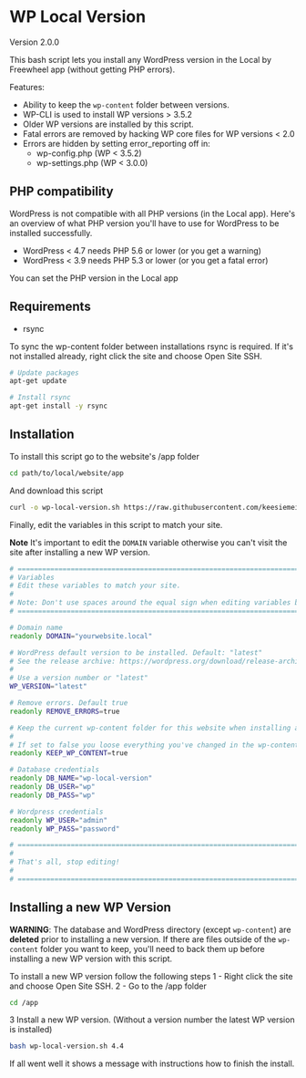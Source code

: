 # WP Local Version

Version 2.0.0

This bash script lets you install any WordPress version in the Local by Freewheel app (without getting PHP errors).

Features:

* Ability to keep the `wp-content` folder between versions.
* WP-CLI is used to install WP versions > 3.5.2
* Older WP versions are installed by this script.
* Fatal errors are removed by hacking WP core files for WP versions < 2.0
* Errors are hidden by setting error_reporting off in:
    * wp-config.php (WP < 3.5.2)
    * wp-settings.php (WP < 3.0.0)

## PHP compatibility

WordPress is not compatible with all PHP versions (in the Local app). Here's an overview of what PHP version you'll have to use for WordPress to be installed successfully.

* WordPress < 4.7 needs PHP 5.6 or lower (or you get a warning)
* WordPress < 3.9 needs PHP 5.3 or lower (or you get a fatal error)

You can set the PHP version in the Local app

## Requirements

* rsync

To sync the wp-content folder between installations rsync is required. If it's not installed already, right click the site and choose Open Site SSH.

```bash
# Update packages
apt-get update

# Install rsync
apt-get install -y rsync
```

## Installation
To install this script go to the website's /app folder

```bash
cd path/to/local/website/app
```

And download this script
```bash
curl -o wp-local-version.sh https://raw.githubusercontent.com/keesiemeijer/wp-local-version/master/wp-local-version.sh
```

Finally, edit the variables in this script to match your site.

**Note** It's important to edit the `DOMAIN` variable otherwise you can't visit the site after installing a new WP version.

```bash
# =============================================================================
# Variables
# Edit these variables to match your site.
#
# Note: Don't use spaces around the equal sign when editing variables below.
# =============================================================================

# Domain name
readonly DOMAIN="yourwebsite.local"

# WordPress default version to be installed. Default: "latest"
# See the release archive: https://wordpress.org/download/release-archive/
#
# Use a version number or "latest"
WP_VERSION="latest"

# Remove errors. Default true
readonly REMOVE_ERRORS=true

# Keep the current wp-content folder for this website when installing a new WP version.
# 
# If set to false you loose everything you've changed in the wp-content folder
readonly KEEP_WP_CONTENT=true

# Database credentials
readonly DB_NAME="wp-local-version"
readonly DB_USER="wp"
readonly DB_PASS="wp"

# Wordpress credentials
readonly WP_USER="admin"
readonly WP_PASS="password"

# =============================================================================
#
# That's all, stop editing!
#
# =============================================================================
```


## Installing a new WP Version

**WARNING**: The database and WordPress directory (except `wp-content`) are **deleted** prior to installing a new version. If there are files outside of the `wp-content` folder you want to keep, you'll need to back them up before installing a new WP version with this script.

To install a new WP version follow the following steps
1 - Right click the site and choose Open Site SSH.
2 - Go to the /app folder

```bash
cd /app
```

3 Install a new WP version. (Without a version number the latest WP version is installed)

```bash
bash wp-local-version.sh 4.4
```

If all went well it shows a message with instructions how to finish the install.
